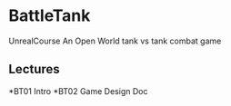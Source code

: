 # BattleTank
UnrealCourse An Open World tank vs tank combat game 

## Lectures
*BT01 Intro
*BT02 Game Design Doc
